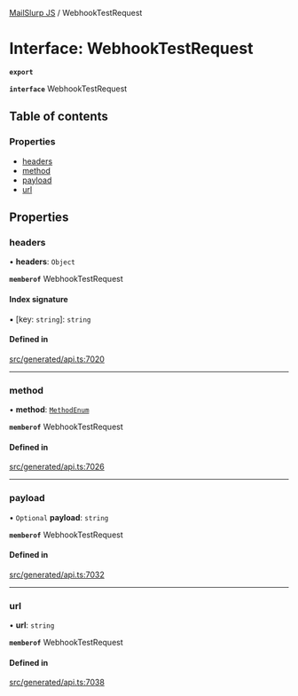 [MailSlurp JS](../README.md) / WebhookTestRequest

# Interface: WebhookTestRequest

**`export`**

**`interface`** WebhookTestRequest

## Table of contents

### Properties

- [headers](WebhookTestRequest.md#headers)
- [method](WebhookTestRequest.md#method)
- [payload](WebhookTestRequest.md#payload)
- [url](WebhookTestRequest.md#url)

## Properties

### headers

• **headers**: `Object`

**`memberof`** WebhookTestRequest

#### Index signature

▪ [key: `string`]: `string`

#### Defined in

[src/generated/api.ts:7020](https://github.com/mailslurp/mailslurp-client/blob/8c02983/src/generated/api.ts#L7020)

___

### method

• **method**: [`MethodEnum`](../enums/WebhookTestRequest.MethodEnum.md)

**`memberof`** WebhookTestRequest

#### Defined in

[src/generated/api.ts:7026](https://github.com/mailslurp/mailslurp-client/blob/8c02983/src/generated/api.ts#L7026)

___

### payload

• `Optional` **payload**: `string`

**`memberof`** WebhookTestRequest

#### Defined in

[src/generated/api.ts:7032](https://github.com/mailslurp/mailslurp-client/blob/8c02983/src/generated/api.ts#L7032)

___

### url

• **url**: `string`

**`memberof`** WebhookTestRequest

#### Defined in

[src/generated/api.ts:7038](https://github.com/mailslurp/mailslurp-client/blob/8c02983/src/generated/api.ts#L7038)
